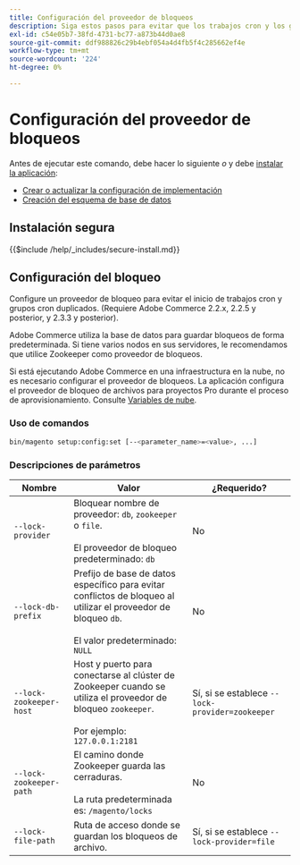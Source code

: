 ```yaml
---
title: Configuración del proveedor de bloqueos
description: Siga estos pasos para evitar que los trabajos cron y los grupos cron duplicados se ejecuten en la implementación de Adobe Commerce.
exl-id: c54e05b7-38fd-4731-bc77-a873b44d0ae8
source-git-commit: ddf988826c29b4ebf054a4d4fb5f4c285662ef4e
workflow-type: tm+mt
source-wordcount: '224'
ht-degree: 0%

---
```


# Configuración del proveedor de bloqueos

Antes de ejecutar este comando, debe hacer lo siguiente *o* y debe [instalar la aplicación](../advanced.md):

* [Crear o actualizar la configuración de implementación](deployment.md)
* [Creación del esquema de base de datos](database.md)

## Instalación segura

{{$include /help/_includes/secure-install.md}}

## Configuración del bloqueo

Configure un proveedor de bloqueo para evitar el inicio de trabajos cron y grupos cron duplicados. (Requiere Adobe Commerce 2.2.x, 2.2.5 y posterior, y 2.3.3 y posterior).

Adobe Commerce utiliza la base de datos para guardar bloqueos de forma predeterminada. Si tiene varios nodos en sus servidores, le recomendamos que utilice Zookeeper como proveedor de bloqueos.

Si está ejecutando Adobe Commerce en una infraestructura en la nube, no es necesario configurar el proveedor de bloqueos. La aplicación configura el proveedor de bloqueo de archivos para proyectos Pro durante el proceso de aprovisionamiento. Consulte [Variables de nube](https://devdocs.magento.com/cloud/env/variables-cloud.html).

### Uso de comandos

```bash
bin/magento setup:config:set [--<parameter_name>=<value>, ...]
```

### Descripciones de parámetros

| Nombre | Valor | ¿Requerido? |
|--- |--- |--- |
| `--lock-provider` | Bloquear nombre de proveedor: `db`, `zookeeper` o `file`.<br><br>El proveedor de bloqueo predeterminado: `db` | No |
| `--lock-db-prefix` | Prefijo de base de datos específico para evitar conflictos de bloqueo al utilizar el proveedor de bloqueo `db`.<br><br>El valor predeterminado: `NULL` | No |
| `--lock-zookeeper-host` | Host y puerto para conectarse al clúster de Zookeeper cuando se utiliza el proveedor de bloqueo `zookeeper`.<br><br>Por ejemplo: `127.0.0.1:2181` | Sí, si se establece `--lock-provider=zookeeper` |
| `--lock-zookeeper-path` | El camino donde Zookeeper guarda las cerraduras.<br><br>La ruta predeterminada es: `/magento/locks` | No |
| `--lock-file-path` | Ruta de acceso donde se guardan los bloqueos de archivo. | Sí, si se establece `--lock-provider=file` |
